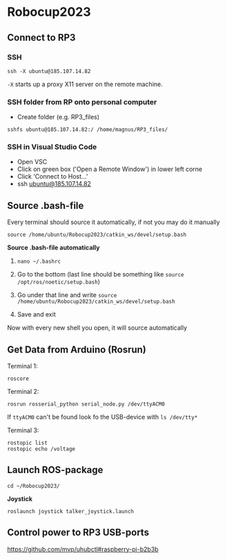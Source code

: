 # Robocup2023

## Connect to RP3

### SSH
```
ssh -X ubuntu@185.107.14.82
```
```-X``` starts up a proxy X11 server on the remote machine.

### SSH folder from RP onto personal computer
- Create folder (e.g. RP3_files)
```
sshfs ubuntu@185.107.14.82:/ /home/magnus/RP3_files/
```

### SSH in Visual Studio Code
- Open VSC
- Click on green box ('Open a Remote Window') in lower left corne
- Click 'Connect to Host...'
- ssh ubuntu@185.107.14.82

## Source .bash-file

Every terminal should source it automatically, if not you may do it manually

```
source /home/ubuntu/Robocup2023/catkin_ws/devel/setup.bash
```

<b>Source .bash-file automatically</b>

1. ```nano ~/.bashrc```

2. Go to the bottom (last line should be something like ```source /opt/ros/noetic/setup.bash```)

3. Go under that line and write ```source /home/ubuntu/Robocup2023/catkin_ws/devel/setup.bash```

4. Save and exit

Now with every new shell you open, it will source automatically

## Get Data from Arduino (Rosrun)

Terminal 1:
```
roscore
```

Terminal 2:
```
rosrun rosserial_python serial_node.py /dev/ttyACM0
```
If ```ttyACM0``` can't be found look fo the USB-device with ```ls /dev/tty*```

Terminal 3:
```
rostopic list
rostopic echo /voltage
```

## Launch ROS-package

```
cd ~/Robocup2023/
```

<b>Joystick</b>
```
roslaunch joystick talker_joystick.launch
```

## Control power to RP3 USB-ports

https://github.com/mvp/uhubctl#raspberry-pi-b2b3b
